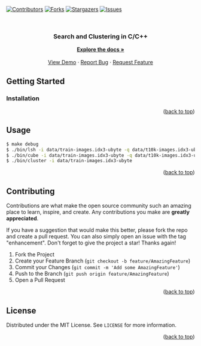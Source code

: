 <!-- Improved compatibility of back to top link: See: https://github.com/xcalts/project-one-DI352/pull/73 -->

<a name="readme-top"></a>

<!--
*** Thanks for checking out the Best-README-Template. If you have a suggestion
*** that would make this better, please fork the repo and create a pull request
*** or simply open an issue with the tag "enhancement".
*** Don't forget to give the project a star!
*** Thanks again! Now go create something AMAZING! :D
-->

<!-- PROJECT SHIELDS -->
<!--
*** I'm using markdown "reference style" links for readability.
*** Reference links are enclosed in brackets [ ] instead of parentheses ( ).
*** See the bottom of this document for the declaration of the reference variables
*** for contributors-url, forks-url, etc. This is an optional, concise syntax you may use.
*** https://www.markdownguide.org/basic-syntax/#reference-style-links
-->

[![Contributors][contributors-shield]][contributors-url]
[![Forks][forks-shield]][forks-url]
[![Stargazers][stars-shield]][stars-url]
[![Issues][issues-shield]][issues-url]

<!-- PROJECT LOGO -->
<br />
<div align="center">
  <h3 align="center">Search and Clustering in C/C++</h3>

  <p align="center">
    <a href="https://github.com/xcalts/project-one-DI352"><strong>Explore the docs »</strong></a>
    <br />
    <br />
    <a href="https://github.com/xcalts/project-one-DI352">View Demo</a>
    ·
    <a href="https://github.com/xcalts/project-one-DI352/issues">Report Bug</a>
    ·
    <a href="https://github.com/xcalts/project-one-DI352/issues">Request Feature</a>
  </p>
</div>

<!-- GETTING STARTED -->

## Getting Started

### Installation

<p align="right">(<a href="#readme-top">back to top</a>)</p>

<!-- USAGE EXAMPLES -->

## Usage

```sh
$ make debug
$ ./bin/lsh -i data/train-images.idx3-ubyte -q data/t10k-images.idx3-ubyte -o results.txt --hash-function 15 --hash-tables 10 --num-nearest 5 -R 0
$ ./bin/cube -i data/train-images.idx3-ubyte -q data/t10k-images.idx3-ubyte -o results.txt -M 100 -probes 10 -k 14
$ ./bin/cluster -i data/train-images.idx3-ubyte
```

<p align="right">(<a href="#readme-top">back to top</a>)</p>

<!-- CONTRIBUTING -->

## Contributing

Contributions are what make the open source community such an amazing place to learn, inspire, and create. Any contributions you make are **greatly appreciated**.

If you have a suggestion that would make this better, please fork the repo and create a pull request. You can also simply open an issue with the tag "enhancement".
Don't forget to give the project a star! Thanks again!

1. Fork the Project
2. Create your Feature Branch (`git checkout -b feature/AmazingFeature`)
3. Commit your Changes (`git commit -m 'Add some AmazingFeature'`)
4. Push to the Branch (`git push origin feature/AmazingFeature`)
5. Open a Pull Request

<p align="right">(<a href="#readme-top">back to top</a>)</p>

<!-- LICENSE -->

## License

Distributed under the MIT License. See `LICENSE` for more information.

<p align="right">(<a href="#readme-top">back to top</a>)</p>

<!-- MARKDOWN LINKS & IMAGES -->
<!-- https://www.markdownguide.org/basic-syntax/#reference-style-links -->

[contributors-shield]: https://img.shields.io/github/contributors/xcalts/project-one-DI352.svg?style=for-the-badge
[contributors-url]: https://github.com/xcalts/project-one-DI352/graphs/contributors
[forks-shield]: https://img.shields.io/github/forks/xcalts/project-one-DI352.svg?style=for-the-badge
[forks-url]: https://github.com/xcalts/project-one-DI352/network/members
[stars-shield]: https://img.shields.io/github/stars/xcalts/project-one-DI352.svg?style=for-the-badge
[stars-url]: https://github.com/xcalts/project-one-DI352/stargazers
[issues-shield]: https://img.shields.io/github/issues/xcalts/project-one-DI352.svg?style=for-the-badge
[issues-url]: https://github.com/xcalts/project-one-DI352/issues
[license-shield]: https://img.shields.io/github/license/xcalts/project-one-DI352.svg?style=for-the-badge
[license-url]: https://github.com/xcalts/project-one-DI352/blob/master/LICENSE

